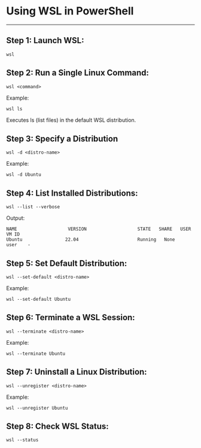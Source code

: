 # Using WSL in PowerShell

---

## Step 1: Launch WSL:

```
wsl
```

## Step 2: Run a Single Linux Command:

```
wsl <command>
```

Example:

```
wsl ls
```

Executes ls (list files) in the default WSL distribution.

## Step 3: Specify a Distribution

```
wsl -d <distro-name>
```

Example:

```
wsl -d Ubuntu
```

## Step 4: List Installed Distributions:

```
wsl --list --verbose
```

Output:

```
NAME                   VERSION                   STATE   SHARE   USER    VM ID
Ubuntu                22.04                      Running   None    user    -

```

## Step 5: Set Default Distribution:

```
wsl --set-default <distro-name>
```

Example:

```
wsl --set-default Ubuntu
```

## Step 6: Terminate a WSL Session:

```
wsl --terminate <distro-name>
```

Example:

```
wsl --terminate Ubuntu
```

## Step 7: Uninstall a Linux Distribution:

```
wsl --unregister <distro-name>
```

Example:

```
wsl --unregister Ubuntu
```

## Step 8: Check WSL Status:

```
wsl --status
```
